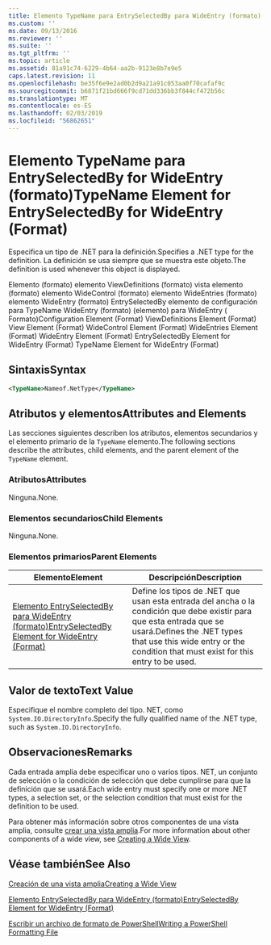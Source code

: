 ```yaml
---
title: Elemento TypeName para EntrySelectedBy para WideEntry (formato) | Microsoft Docs
ms.custom: ''
ms.date: 09/13/2016
ms.reviewer: ''
ms.suite: ''
ms.tgt_pltfrm: ''
ms.topic: article
ms.assetid: 81a91c74-6229-4b64-aa2b-9123e8b7e9e5
caps.latest.revision: 11
ms.openlocfilehash: be35f6e9e2ad0b2d9a21a91c053aa0f70cafaf9c
ms.sourcegitcommit: b6871f21bd666f9cd71dd336bb3f844cf472b56c
ms.translationtype: MT
ms.contentlocale: es-ES
ms.lasthandoff: 02/03/2019
ms.locfileid: "56862651"
---
```

# <a name="typename-element-for-entryselectedby-for-wideentry-format"></a><span data-ttu-id="12c6e-102">Elemento TypeName para EntrySelectedBy for WideEntry (formato)</span><span class="sxs-lookup"><span data-stu-id="12c6e-102">TypeName Element for EntrySelectedBy for WideEntry (Format)</span></span>

<span data-ttu-id="12c6e-103">Especifica un tipo de .NET para la definición.</span><span class="sxs-lookup"><span data-stu-id="12c6e-103">Specifies a .NET type for the definition.</span></span> <span data-ttu-id="12c6e-104">La definición se usa siempre que se muestra este objeto.</span><span class="sxs-lookup"><span data-stu-id="12c6e-104">The definition is used whenever this object is displayed.</span></span>

<span data-ttu-id="12c6e-105">Elemento (formato) elemento ViewDefinitions (formato) vista elemento (formato) elemento WideControl (formato) elemento WideEntries (formato) elemento WideEntry (formato) EntrySelectedBy elemento de configuración para TypeName WideEntry (formato) (elemento) para WideEntry ( Formato)</span><span class="sxs-lookup"><span data-stu-id="12c6e-105">Configuration Element (Format) ViewDefinitions Element (Format) View Element (Format) WideControl Element (Format) WideEntries Element (Format) WideEntry Element (Format) EntrySelectedBy Element for WideEntry (Format) TypeName Element for WideEntry (Format)</span></span>

## <a name="syntax"></a><span data-ttu-id="12c6e-106">Sintaxis</span><span class="sxs-lookup"><span data-stu-id="12c6e-106">Syntax</span></span>

```xml
<TypeName>Nameof.NetType</TypeName>
```

## <a name="attributes-and-elements"></a><span data-ttu-id="12c6e-107">Atributos y elementos</span><span class="sxs-lookup"><span data-stu-id="12c6e-107">Attributes and Elements</span></span>

<span data-ttu-id="12c6e-108">Las secciones siguientes describen los atributos, elementos secundarios y el elemento primario de la `TypeName` elemento.</span><span class="sxs-lookup"><span data-stu-id="12c6e-108">The following sections describe the attributes, child elements, and the parent element of the `TypeName` element.</span></span>

### <a name="attributes"></a><span data-ttu-id="12c6e-109">Atributos</span><span class="sxs-lookup"><span data-stu-id="12c6e-109">Attributes</span></span>

<span data-ttu-id="12c6e-110">Ninguna.</span><span class="sxs-lookup"><span data-stu-id="12c6e-110">None.</span></span>

### <a name="child-elements"></a><span data-ttu-id="12c6e-111">Elementos secundarios</span><span class="sxs-lookup"><span data-stu-id="12c6e-111">Child Elements</span></span>

<span data-ttu-id="12c6e-112">Ninguna.</span><span class="sxs-lookup"><span data-stu-id="12c6e-112">None.</span></span>

### <a name="parent-elements"></a><span data-ttu-id="12c6e-113">Elementos primarios</span><span class="sxs-lookup"><span data-stu-id="12c6e-113">Parent Elements</span></span>

|<span data-ttu-id="12c6e-114">Elemento</span><span class="sxs-lookup"><span data-stu-id="12c6e-114">Element</span></span>|<span data-ttu-id="12c6e-115">Descripción</span><span class="sxs-lookup"><span data-stu-id="12c6e-115">Description</span></span>|
|-------------|-----------------|
|[<span data-ttu-id="12c6e-116">Elemento EntrySelectedBy para WideEntry (formato)</span><span class="sxs-lookup"><span data-stu-id="12c6e-116">EntrySelectedBy Element for WideEntry (Format)</span></span>](./entryselectedby-element-for-wideentry-format.md)|<span data-ttu-id="12c6e-117">Define los tipos de .NET que usan esta entrada del ancha o la condición que debe existir para que esta entrada que se usará.</span><span class="sxs-lookup"><span data-stu-id="12c6e-117">Defines the .NET types that use this wide entry or the condition that must exist for this entry to be used.</span></span>|

## <a name="text-value"></a><span data-ttu-id="12c6e-118">Valor de texto</span><span class="sxs-lookup"><span data-stu-id="12c6e-118">Text Value</span></span>

<span data-ttu-id="12c6e-119">Especifique el nombre completo del tipo. NET, como `System.IO.DirectoryInfo`.</span><span class="sxs-lookup"><span data-stu-id="12c6e-119">Specify the fully qualified name of the .NET type, such as `System.IO.DirectoryInfo`.</span></span>

## <a name="remarks"></a><span data-ttu-id="12c6e-120">Observaciones</span><span class="sxs-lookup"><span data-stu-id="12c6e-120">Remarks</span></span>

<span data-ttu-id="12c6e-121">Cada entrada amplia debe especificar uno o varios tipos. NET, un conjunto de selección o la condición de selección que debe cumplirse para que la definición que se usará.</span><span class="sxs-lookup"><span data-stu-id="12c6e-121">Each wide entry must specify one or more .NET types, a selection set, or the selection condition that must exist for the definition to be used.</span></span>

<span data-ttu-id="12c6e-122">Para obtener más información sobre otros componentes de una vista amplia, consulte [crear una vista amplia](./creating-a-wide-view.md).</span><span class="sxs-lookup"><span data-stu-id="12c6e-122">For more information about other components of a wide view, see [Creating a Wide View](./creating-a-wide-view.md).</span></span>

## <a name="see-also"></a><span data-ttu-id="12c6e-123">Véase también</span><span class="sxs-lookup"><span data-stu-id="12c6e-123">See Also</span></span>

[<span data-ttu-id="12c6e-124">Creación de una vista amplia</span><span class="sxs-lookup"><span data-stu-id="12c6e-124">Creating a Wide View</span></span>](./creating-a-wide-view.md)

[<span data-ttu-id="12c6e-125">Elemento EntrySelectedBy para WideEntry (formato)</span><span class="sxs-lookup"><span data-stu-id="12c6e-125">EntrySelectedBy Element for WideEntry (Format)</span></span>](./entryselectedby-element-for-wideentry-format.md)

[<span data-ttu-id="12c6e-126">Escribir un archivo de formato de PowerShell</span><span class="sxs-lookup"><span data-stu-id="12c6e-126">Writing a PowerShell Formatting File</span></span>](./writing-a-powershell-formatting-file.md)
